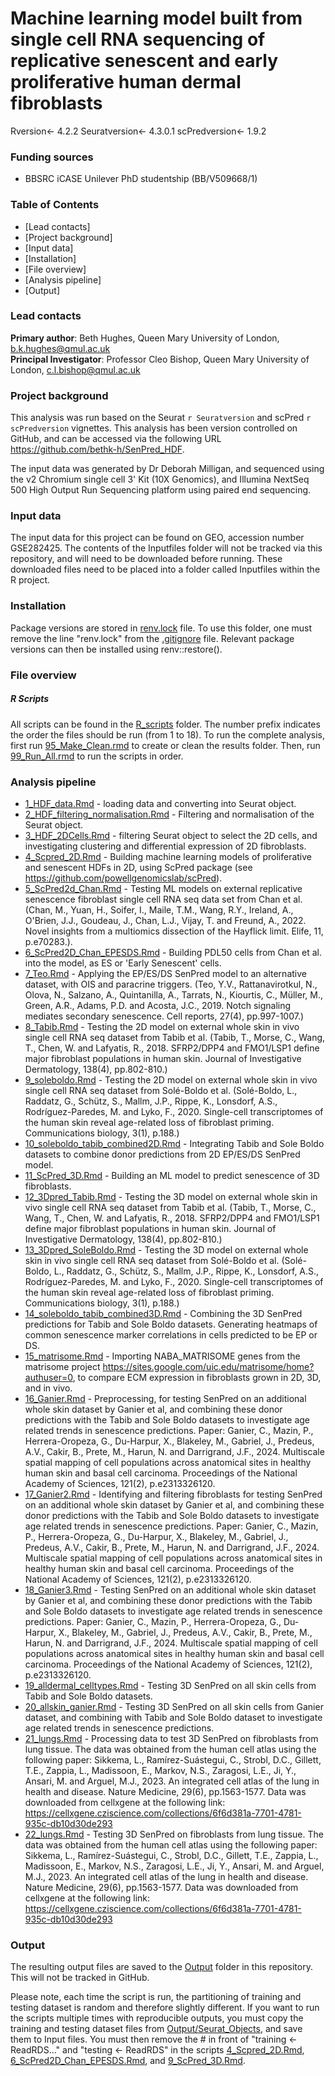 # Machine learning model built from single cell RNA sequencing of replicative senescent and early proliferative human dermal fibroblasts

Rversion<- 4.2.2
Seuratversion<- 4.3.0.1
scPredversion<- 1.9.2

### Funding sources
- BBSRC iCASE Unilever PhD studentship (BB/V509668/1)

### Table of Contents
* [Lead contacts] 
* [Project background] 
* [Input data] 
* [Installation]
* [File overview]
* [Analysis pipeline]
* [Output] 


### Lead contacts
**Primary author**: Beth Hughes, Queen Mary University of London, [b.k.hughes\@qmul.ac.uk](mailto:b.k.hughes@qmul.ac.uk)  
**Principal Investigator**: Professor Cleo Bishop, Queen Mary University of London,  [c.l.bishop\@qmul.ac.uk](mailto:c.l.bishop@qmul.ac.uk)  

### Project background
This analysis was run based on the Seurat `r Seuratversion` and scPred `r scPredversion` vignettes. This analysis has been version controlled on GitHub, and can be accessed via the following URL <https://github.com/bethk-h/SenPred_HDF>. 

The input data was generated by Dr Deborah Milligan, and sequenced using the v2 Chromium single cell 3' Kit (10X Genomics), and Illumina NextSeq 500 High Output Run Sequencing platform using paired end sequencing.  

### Input data

The input data for this project can be found on GEO, accession number GSE282425. The contents of the Inputfiles folder will not be tracked via this repository, and will need to be downloaded before running. These downloaded files need to be placed into a folder called Inputfiles within the R project.


### Installation

Package versions are stored in [renv.lock](renv.lock) file. To use this folder, one must remove the line "renv.lock" from the [.gitignore](.gitignore) file. Relevant package versions can then be installed using renv::restore(). 


### File overview
##### R Scripts
All scripts can be found in the [R_scripts](R_scripts) folder. The number prefix indicates the order the files should be run (from 1 to 18). To run the complete analysis, first run [95_Make_Clean.rmd]() to create or clean the results folder. Then, run [99_Run_All.rmd]() to run the scripts in order.

### Analysis pipeline
* [1_HDF_data.Rmd](R_scripts/1_HDF_data.Rmd) - loading data and converting into Seurat object.
* [2_HDF_filtering_normalisation.Rmd](R_scripts/2_HDF_filtering_normalisation.Rmd) - Filtering and normalisation of the Seurat object.
* [3_HDF_2DCells.Rmd](R_scripts/3_HDF_2DCells.Rmd) - filtering Seurat object to select the 2D cells, and investigating clustering and differential expression of 2D fibroblasts.
* [4_Scpred_2D.Rmd](R_scripts/4_Scpred_2D.Rmd) - Building machine learning models of proliferative and senescent HDFs in 2D, using ScPred package (see https://github.com/powellgenomicslab/scPred).
* [5_ScPred2d_Chan.Rmd](R_scripts/5_ScPred2d_Chan.Rmd) - Testing ML models on external replicative senescence fibroblast single cell RNA seq data set from Chan et al. (Chan, M., Yuan, H., Soifer, I., Maile, T.M., Wang, R.Y., Ireland, A., O'Brien, J.J., Goudeau, J., Chan, L.J., Vijay, T. and Freund, A., 2022. Novel insights from a multiomics dissection of the Hayflick limit. Elife, 11, p.e70283.).
* [6_ScPred2D_Chan_EPESDS.Rmd](R_scripts/6_ScPred2D_Chan_EPESDS.Rmd) - Building PDL50 cells from Chan et al. into the model, as ES or 'Early Senescent' cells.
* [7_Teo.Rmd](R_scripts/7_Teo.Rmd) - Applying the EP/ES/DS SenPred model to an alternative dataset, with OIS and paracrine triggers. (Teo, Y.V., Rattanavirotkul, N., Olova, N., Salzano, A., Quintanilla, A., Tarrats, N., Kiourtis, C., Müller, M., Green, A.R., Adams, P.D. and Acosta, J.C., 2019. Notch signaling mediates secondary senescence. Cell reports, 27(4), pp.997-1007.)
* [8_Tabib.Rmd](R_scripts/8_Tabib.Rmd) - Testing the 2D model on external whole skin in vivo single cell RNA seq dataset from Tabib et al. (Tabib, T., Morse, C., Wang, T., Chen, W. and Lafyatis, R., 2018. SFRP2/DPP4 and FMO1/LSP1 define major fibroblast populations in human skin. Journal of Investigative Dermatology, 138(4), pp.802-810.)
* [9_soleboldo.Rmd](R_scripts/9_soleboldo.Rmd) - Testing the 2D model on external whole skin in vivo single cell RNA seq dataset from Solé-Boldo et al. (Solé-Boldo, L., Raddatz, G., Schütz, S., Mallm, J.P., Rippe, K., Lonsdorf, A.S., Rodríguez-Paredes, M. and Lyko, F., 2020. Single-cell transcriptomes of the human skin reveal age-related loss of fibroblast priming. Communications biology, 3(1), p.188.)
* [10_soleboldo_tabib_combined2D.Rmd](R_scripts/10_soleboldo_tabib_combined2D.Rmd) - Integrating Tabib and Sole Boldo datasets to combine donor predictions from 2D EP/ES/DS SenPred model.
* [11_ScPred_3D.Rmd](R_scripts/11_ScPred_3D.rmd) - Building an ML model to predict senescence of 3D fibroblasts.
* [12_3Dpred_Tabib.Rmd](R_scripts/12_3Dpred_Tabib.Rmd) - Testing the 3D model on external whole skin in vivo single cell RNA seq dataset from Tabib et al. (Tabib, T., Morse, C., Wang, T., Chen, W. and Lafyatis, R., 2018. SFRP2/DPP4 and FMO1/LSP1 define major fibroblast populations in human skin. Journal of Investigative Dermatology, 138(4), pp.802-810.)
* [13_3Dpred_SoleBoldo.Rmd](R_scripts/13_3Dpred_SoleBoldo.Rmd) - Testing the 3D model on external whole skin in vivo single cell RNA seq dataset from Solé-Boldo et al. (Solé-Boldo, L., Raddatz, G., Schütz, S., Mallm, J.P., Rippe, K., Lonsdorf, A.S., Rodríguez-Paredes, M. and Lyko, F., 2020. Single-cell transcriptomes of the human skin reveal age-related loss of fibroblast priming. Communications biology, 3(1), p.188.)
* [14_soleboldo_tabib_combined3D.Rmd](R_scripts/14_soleboldo_tabib_combined3D.Rmd) - Combining the 3D SenPred predictions for Tabib and Sole Boldo datasets. Generating heatmaps of common senescence marker correlations in cells predicted to be EP or DS.
* [15_matrisome.Rmd](R_scripts/15_matrisome.Rmd) - Importing NABA_MATRISOME genes from the matrisome project https://sites.google.com/uic.edu/matrisome/home?authuser=0, to compare ECM expression in fibroblasts grown in 2D, 3D, and in vivo.
* [16_Ganier.Rmd](R_scripts/16_Ganier.Rmd) - Preprocessing, for testing SenPred on an additional whole skin dataset by Ganier et al, and combining these donor predictions with the Tabib and Sole Boldo datasets to investigate age related trends in senescence predictions. Paper: Ganier, C., Mazin, P., Herrera-Oropeza, G., Du-Harpur, X., Blakeley, M., Gabriel, J., Predeus, A.V., Cakir, B., Prete, M., Harun, N. and Darrigrand, J.F., 2024. Multiscale spatial mapping of cell populations across anatomical sites in healthy human skin and basal cell carcinoma. Proceedings of the National Academy of Sciences, 121(2), p.e2313326120.
* [17_Ganier2.Rmd](R_scripts/17_Ganier2.Rmd) - Identifying and filtering fibroblasts for testing SenPred on an additional whole skin dataset by Ganier et al, and combining these donor predictions with the Tabib and Sole Boldo datasets to investigate age related trends in senescence predictions. Paper: Ganier, C., Mazin, P., Herrera-Oropeza, G., Du-Harpur, X., Blakeley, M., Gabriel, J., Predeus, A.V., Cakir, B., Prete, M., Harun, N. and Darrigrand, J.F., 2024. Multiscale spatial mapping of cell populations across anatomical sites in healthy human skin and basal cell carcinoma. Proceedings of the National Academy of Sciences, 121(2), p.e2313326120.
* [18_Ganier3.Rmd](R_scripts/18_Ganier3.Rmd) - Testing SenPred on an additional whole skin dataset by Ganier et al, and combining these donor predictions with the Tabib and Sole Boldo datasets to investigate age related trends in senescence predictions. Paper: Ganier, C., Mazin, P., Herrera-Oropeza, G., Du-Harpur, X., Blakeley, M., Gabriel, J., Predeus, A.V., Cakir, B., Prete, M., Harun, N. and Darrigrand, J.F., 2024. Multiscale spatial mapping of cell populations across anatomical sites in healthy human skin and basal cell carcinoma. Proceedings of the National Academy of Sciences, 121(2), p.e2313326120.
* [19_alldermal_celltypes.Rmd](R_scripts/19_alldermal_celltypes.Rmd) - Testing 3D SenPred on all skin cells from Tabib and Sole Boldo datasets.
* [20_allskin_ganier.Rmd](R_scripts/20_allskin_ganier.Rmd) - Testing 3D SenPred on all skin cells from Ganier dataset, and combining with Tabib and Sole Boldo dataset to investigate age related trends in senescence predictions.
* [21_lungs.Rmd](R_scripts/21_lungs.Rmd) - Processing data to test 3D SenPred on fibroblasts from lung tissue. The data was obtained from the human cell atlas using the following paper: Sikkema, L., Ramírez-Suástegui, C., Strobl, D.C., Gillett, T.E., Zappia, L., Madissoon, E., Markov, N.S., Zaragosi, L.E., Ji, Y., Ansari, M. and Arguel, M.J., 2023. An integrated cell atlas of the lung in health and disease. Nature Medicine, 29(6), pp.1563-1577.
Data was downloaded from cellxgene at the following link:
https://cellxgene.cziscience.com/collections/6f6d381a-7701-4781-935c-db10d30de293
* [22_lungs.Rmd](R_scripts/22_lungs.Rmd) - Testing 3D SenPred on fibroblasts from lung tissue. The data was obtained from the human cell atlas using the following paper: Sikkema, L., Ramírez-Suástegui, C., Strobl, D.C., Gillett, T.E., Zappia, L., Madissoon, E., Markov, N.S., Zaragosi, L.E., Ji, Y., Ansari, M. and Arguel, M.J., 2023. An integrated cell atlas of the lung in health and disease. Nature Medicine, 29(6), pp.1563-1577.
Data was downloaded from cellxgene at the following link:
https://cellxgene.cziscience.com/collections/6f6d381a-7701-4781-935c-db10d30de293

### Output
The resulting output files are saved to the [Output](Output) folder in this repository. This will not be tracked in GitHub. 

Please note, each time the script is run, the partitioning of training and testing dataset is random and therefore slightly different. If you want to run the scripts multiple times with reproducible outputs, you must copy the training and testing dataset files from [Output/Seurat_Objects](Output/Seurat_Objects), and save them to Input files. You must then remove the # in front of "training <- ReadRDS..." and "testing <- ReadRDS" in the scripts [4_Scpred_2D.Rmd](R_scripts/4_Scpred_2D.Rmd), [6_ScPred2D_Chan_EPESDS.Rmd](R_scripts/6_ScPred2D_Chan_EPESDS.Rmd), and [9_ScPred_3D.Rmd](R_scripts/9_ScPred_3D.rmd).
 
